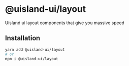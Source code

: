 # @uisland-ui/layout

Uisland ui layout components that give you massive speed

## Installation

```sh
yarn add @uisland-ui/layout
# or
npm i @uisland-ui/layout
```